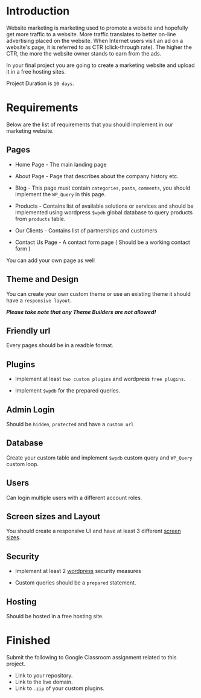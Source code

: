 # Introduction

Website marketing is marketing used to promote a website and hopefully get more traffic to a website. More traffic translates to better on-line advertising placed on the website. When Internet users visit an ad on a website's page, it is referred to as CTR (click-through rate). The higher the CTR, the more the website owner stands to earn from the ads.

In your final project you are going to create a marketing website and upload it in a free hosting sites. 

Project Duration is `10 days`.

# Requirements
Below are the list of requirements that you should implement in our marketing website.

## Pages

* Home Page - The main landing page

* About Page - Page that describes about the company history etc.

* Blog - This page must contain `categories`, `posts`, `comments`, you should implement the `WP_Query` in this page.

* Products - Contains list of available solutions or services and should be implemented using wordpress `$wpdb` global database to query products from `products` table.

* Our Clients - Contains list of partnerships and customers

* Contact Us Page - A contact form page ( Should be a working contact form )

You can add your own page as well
  
## Theme and Design

You can create your own custom theme or use an existing theme it should have a `responsive layout`.

***Please take note that any Theme Builders are not allowed!***

## Friendly url
Every pages should be in a readble format.

## Plugins
* Implement at least `two custom plugins` and wordpress `free plugins`.

* Implement `$wpdb` for the prepared queries.

## Admin Login
Should be `hidden`, `protected` and have a `custom url`

## Database 
Create your custom table and implement `$wpdb` custom query and `WP_Query` custom loop.

## Users
Can login multiple users with a different account roles.

## Screen sizes and Layout
You should create a responsive UI and have at least 3 different [screen sizes](http://screensiz.es/).

## Security

* Implement at least 2 [wordpress](https://www.wpbeginner.com/wordpress-security/) security measures

* Custom queries should be a `prepared` statement.

## Hosting
Should be hosted in a free hosting site. 

# Finished
Submit the following to Google Classroom assignment related to this project.

* Link to your repository.
* Link to the live domain.
* Link to `.zip` of your custom plugins.


